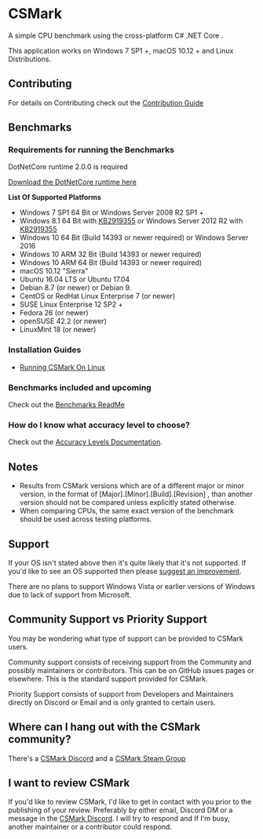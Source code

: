 # CSMark
A simple CPU benchmark using the cross-platform C# .NET Core .

This application works on Windows 7 SP1 +, macOS 10.12 + and Linux Distributions.

## Contributing
For details on Contributing check out the [Contribution Guide](https://github.com/CSMarkBenchmark/CSMark/blob/master/CONTRIBUTING.md)

## Benchmarks

### Requirements for running the Benchmarks
DotNetCore runtime 2.0.0 is required

[Download the DotNetCore runtime here](https://www.microsoft.com/net/download/core#/runtime)

__List Of Supported Platforms__
* Windows 7 SP1 64 Bit or Windows Server 2008 R2 SP1 +
* Windows 8.1 64 Bit with [KB2919355](https://support.microsoft.com/en-us/help/2919355/windows-rt-8-1--windows-8-1--and-windows-server-2012-r2-update-april-2) or Windows Server 2012 R2 with [KB2919355](https://support.microsoft.com/en-us/help/2919355/windows-rt-8-1--windows-8-1--and-windows-server-2012-r2-update-april-2)
* Windows 10 64 Bit (Build 14393 or newer required) or Windows Server 2016
* Windows 10 ARM 32 Bit (Build 14393 or newer required)
* Windows 10 ARM 64 Bit (Build 14393 or newer required)
* macOS 10.12 "Sierra"
* Ubuntu 16.04 LTS or Ubuntu 17.04
* Debian 8.7 (or newer) or Debian 9.
* CentOS or RedHat Linux Enterprise 7 (or newer)
* SUSE Linux Enterprise 12 SP2 +
* Fedora 26 (or newer)
* openSUSE 42.2 (or newer)
* LinuxMint 18 (or newer)


### Installation Guides
* [Running CSMark On Linux](https://github.com/CSMarkBenchmark/CSMark/blob/master/docs/RunningCSMarkOnLinux.md)

### Benchmarks included and upcoming
Check out the [Benchmarks ReadMe](https://github.com/CSMarkBenchmark/CSMarkLib/blob/master/Benchmark_ReadMe.md)

### How do I know what accuracy level to choose?
Check out the [Accuracy Levels Documentation](https://github.com/CSMarkBenchmark/CSMark/blob/master/docs/AccuracyLevels.md).

## Notes
* Results from CSMark versions which are of a different major or minor version, in the format of [Major].[Minor].[Build].[Revision] , than another version should not be compared unless explicitly stated otherwise.
* When comparing CPUs, the same exact version of the benchmark should be used across testing platforms.

## Support
If your OS isn't stated above then it's quite likely that it's not supported.
If you'd like to see an OS supported then please [suggest an improvement](https://github.com/CSMarkBenchmark/CSMark/issues/).

There are no plans to support Windows Vista or earlier versions of Windows due to lack of support from Microsoft.

## Community Support vs Priority Support
You may be wondering what type of support can be provided to CSMark users.

Community support consists of receiving support from the Community and possibly maintainers or contributors. This can be on GitHub issues pages or elsewhere. This is the standard support provided for CSMark.

Priority Support consists of support from Developers and Maintainers directly on Discord or Email and is only granted to certain users.

## Where can I hang out with the CSMark community?
There's a [CSMark Discord](https://discord.gg/CMeFZbN) and a [CSMark Steam Group]()

## I want to review CSMark
If you'd like to review CSMark, I'd like to get in contact with you prior to the publishing of your review.
Preferably by either email, Discord DM or a message in the [CSMark Discord](https://discord.gg/CMeFZbN).
I will try to respond and If I'm busy, another maintainer or a contributor could respond.
